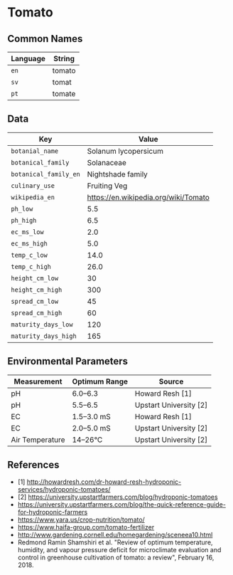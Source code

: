 # Tomato

## Common Names

Language|String
-|-
`en`|tomato
`sv`|tomat
`pt`|tomate


## Data

Key|Value
-|-
`botanial_name`|Solanum lycopersicum
`botanical_family`|Solanaceae
`botanical_family_en`|Nightshade family
`culinary_use`|Fruiting Veg
`wikipedia_en`|https://en.wikipedia.org/wiki/Tomato
`ph_low`|5.5
`ph_high`|6.5
`ec_ms_low`|2.0
`ec_ms_high`|5.0
`temp_c_low`|14.0
`temp_c_high`|26.0
`height_cm_low`|30
`height_cm_high`|300
`spread_cm_low`|45
`spread_cm_high`|60
`maturity_days_low`|120
`maturity_days_high`|165


## Environmental Parameters

Measurement | Optimum Range | Source
--- | --- | ---
pH | 6.0–6.3 | Howard Resh [1]
pH | 5.5–6.5 | Upstart University [2]
EC | 1.5–3.0 mS | Howard Resh [1]
EC | 2.0–5.0 mS | Upstart University [2]
Air Temperature | 14–26°C | Upstart University [2]


## References

* [1] http://howardresh.com/dr-howard-resh-hydroponic-services/hydroponic-tomatoes/
* [2] https://university.upstartfarmers.com/blog/hydroponic-tomatoes
* https://university.upstartfarmers.com/blog/the-quick-reference-guide-for-hydroponic-farmers
* https://www.yara.us/crop-nutrition/tomato/
* https://www.haifa-group.com/tomato-fertilizer
* http://www.gardening.cornell.edu/homegardening/sceneea10.html
* Redmond Ramin Shamshiri et al. "Review of optimum temperature, humidity, and vapour pressure deficit for microclimate evaluation and control in greenhouse cultivation of tomato: a review", February 16, 2018.
